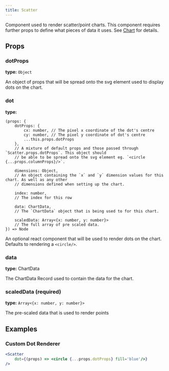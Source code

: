 ```yaml
---
title: Scatter
---
```


Component used to render scatter/point charts. This component requires further props to define
what pieces of data it uses. See [Chart] for details.

## Props

### dotProps
**type:** `Object`

An object of props that will be spread onto the svg element used to display dots on the chart.


### dot
**type:** 
```flow
(props: {
	dotProps: {
		cx: number, // The pixel x coordinate of the dot's centre
		cy: number, // The pixel y coordinate of dot's centre
		...this.props.dotProps
	},
	// A mixture of default props and those passed through `Scatter.props.dotProps`. This object should
	// be able to be spread onto the svg element eg. `<circle {...props.columnProps}/>`.

	dimensions: Object,
	// An object containing the `x` and `y` dimension values for this chart. As well as any other
	// dimensions defined when setting up the chart.

	index: number,
	// The index for this row
	
	data: ChartData,
	// The `ChartData` object that is being used to for this chart.

	scaledData: Array<{x: number, y: number}>
	// The full array of pre scaled data.
}) => Node
```

An optional react component that will be used to render dots on the chart.
Defaults to rendering a `<circle/>`.



### data
**type:** ChartData

The ChartData Record used to contain the data for the chart.


### scaledData (required)
**type:** `Array<{x: number, y: number}>`

The pre-scaled data that is used to render points



## Examples


### Custom Dot Renderer
```jsx
<Scatter
    dot={(props) => <circle {...props.dotProps} fill='blue'/>}
/>
```




[ChartData]: /docs/data/ChartData
[Chart]: /docs/component/Chart

